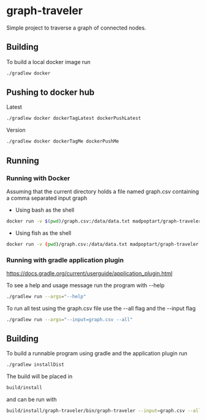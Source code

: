 # graph-traveler
Simple project to traverse a graph of connected nodes.

## Building
To build a local docker image run 
```bash 
./gradlew docker 
```

## Pushing to docker hub 
Latest
```bash 
./gradlew docker dockerTagLatest dockerPushLatest 
```
Version
```bash 
./gradlew docker dockerTagMe dockerPushMe 
```

## Running 

### Running with Docker
Assuming that the current directory holds a file named graph.csv containing a comma separated input graph

* Using bash as the shell 
```bash
docker run -v $(pwd)/graph.csv:/data/data.txt madpoptart/graph-traveler --input /data/data.txt --all
```
* Using fish as the shell
```bash
docker run -v (pwd)/graph.csv:/data/data.txt madpoptart/graph-traveler --input /data/data.txt --all
```

### Running with gradle application plugin
https://docs.gradle.org/current/userguide/application_plugin.html

To see a help and usage message run the program with --help
```bash
./gradlew run --args="--help"
```

To run all test using the graph.csv file use the --all flag and the --input flag
```bash 
./gradlew run --args="--input=graph.csv --all"
```


## Building
To build a runnable program using gradle and the application plugin run
```bash
./gradlew installDist
```
The build will be placed in 
```bash
build/install
```
and can be run with 
```bash
build/install/graph-traveler/bin/graph-traveler --input=graph.csv --all 
```


